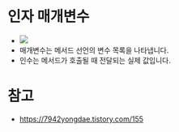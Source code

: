 # 인자 매개변수
- ![](https://img1.daumcdn.net/thumb/R1280x0/?scode=mtistory2&fname=https%3A%2F%2Fblog.kakaocdn.net%2Fdn%2FRhWx1%2FbtrqsHobibj%2F39tOVk1palkxhE54jrIKA0%2Fimg.png)
- 매개변수는 메서드 선언의 변수 목록을 나타냅니다.
- 인수는 메서드가 호출될 때 전달되는 실제 값입니다.

# 참고
- https://7942yongdae.tistory.com/155